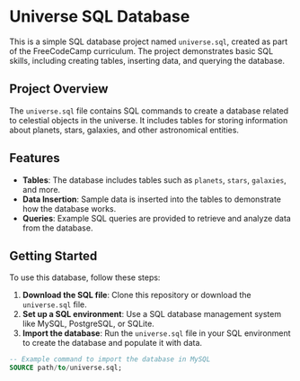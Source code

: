 # Universe SQL Database

This is a simple SQL database project named `universe.sql`, created as part of the FreeCodeCamp curriculum. The project demonstrates basic SQL skills, including creating tables, inserting data, and querying the database.

## Project Overview

The `universe.sql` file contains SQL commands to create a database related to celestial objects in the universe. It includes tables for storing information about planets, stars, galaxies, and other astronomical entities.

## Features

- **Tables**: The database includes tables such as `planets`, `stars`, `galaxies`, and more.
- **Data Insertion**: Sample data is inserted into the tables to demonstrate how the database works.
- **Queries**: Example SQL queries are provided to retrieve and analyze data from the database.

## Getting Started

To use this database, follow these steps:

1. **Download the SQL file**: Clone this repository or download the `universe.sql` file.
2. **Set up a SQL environment**: Use a SQL database management system like MySQL, PostgreSQL, or SQLite.
3. **Import the database**: Run the `universe.sql` file in your SQL environment to create the database and populate it with data.

```sql
-- Example command to import the database in MySQL
SOURCE path/to/universe.sql;
